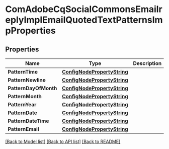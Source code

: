 # ComAdobeCqSocialCommonsEmailreplyImplEmailQuotedTextPatternsImpProperties

## Properties
Name | Type | Description | Notes
------------ | ------------- | ------------- | -------------
**PatternTime** | [**ConfigNodePropertyString**](configNodePropertyString.md) |  | [optional] 
**PatternNewline** | [**ConfigNodePropertyString**](configNodePropertyString.md) |  | [optional] 
**PatternDayOfMonth** | [**ConfigNodePropertyString**](configNodePropertyString.md) |  | [optional] 
**PatternMonth** | [**ConfigNodePropertyString**](configNodePropertyString.md) |  | [optional] 
**PatternYear** | [**ConfigNodePropertyString**](configNodePropertyString.md) |  | [optional] 
**PatternDate** | [**ConfigNodePropertyString**](configNodePropertyString.md) |  | [optional] 
**PatternDateTime** | [**ConfigNodePropertyString**](configNodePropertyString.md) |  | [optional] 
**PatternEmail** | [**ConfigNodePropertyString**](configNodePropertyString.md) |  | [optional] 

[[Back to Model list]](../README.md#documentation-for-models) [[Back to API list]](../README.md#documentation-for-api-endpoints) [[Back to README]](../README.md)



